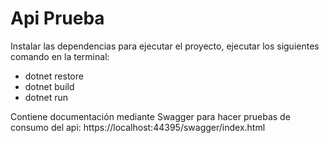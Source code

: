 # Api Prueba

Instalar las dependencias para ejecutar el proyecto, ejecutar los siguientes comando en la terminal:

- dotnet restore
- dotnet build
- dotnet run

Contiene documentación mediante Swagger para hacer pruebas de consumo del api: https://localhost:44395/swagger/index.html
